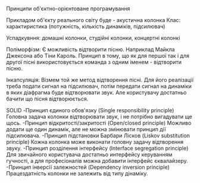 Принципи об'єктно-орієнтоване програмування

Прикладом об'єкту реального світу буде - акустична колонка
Клас: характиристика (потужність, кількість динаміків, підсилювач)

Успадкувння: домашні колонки, студійні колонки, концертні колонкі

Поліморфізм: Є можливість відтворити пісню. Наприклад Майкла Джексона або Тіни Кароль.
 Принцип в тому, що як для першої так і для другої пісні використовується команда з
 одним іменем - відтворити пісню.

Інкапсуляція: Візмем той же метод відтворення пісні. Для його реалізації треба подати
 сигнал на підсилювач, потім передати сигнал на динаміки в яких діафрагма буде відтворювати
 звук. Але користувачу достатньо бачити що пісня відтворюється.

SOLID
-Принцип єдиного обов'язку (Single responsibility principle)
 Головна задача колонки відтворювати звук, і не потрібно вигадувати ще щось.
-Принцип відкритості/закритості (Open/closed principle)
 Можливо додати ще один динамік, але не можна змінювати принцип дії підсилювача.
-Принцип підстановки Барбари Лісков (Liskov substitution principle)
 Кожна колонка може виконати головну задачу відтворення звуку.
-Принцип розділення інтерфейсу (Interface segregation principle)
 Для звичайного користувача достатньо интерфейсу керуванням гучності, а для
 професіоналів можна добавити інтерфейс єквалайзеру.
-Принцип інверсії залежностей (Dependency inversion principle)
 Працездатність колонки не залежить від типу дінаміку.